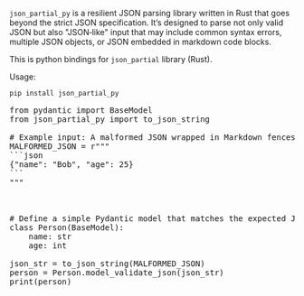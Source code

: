 `json_partial_py` is a resilient JSON parsing library written in Rust that goes beyond the strict JSON specification. It’s designed to parse not only valid JSON but also "JSON‐like" input that may include common syntax errors, multiple JSON objects, or JSON embedded in markdown code blocks.

This is python bindings for `json_partial` library (Rust).

Usage: 

```python
pip install json_partial_py
```

<pre>
from pydantic import BaseModel
from json_partial_py import to_json_string

# Example input: A malformed JSON wrapped in Markdown fences.
MALFORMED_JSON = r"""
```json
{"name": "Bob", "age": 25}
```
"""



# Define a simple Pydantic model that matches the expected JSON structure.
class Person(BaseModel):
    name: str
    age: int

json_str = to_json_string(MALFORMED_JSON) 
person = Person.model_validate_json(json_str)
print(person)

</pre>